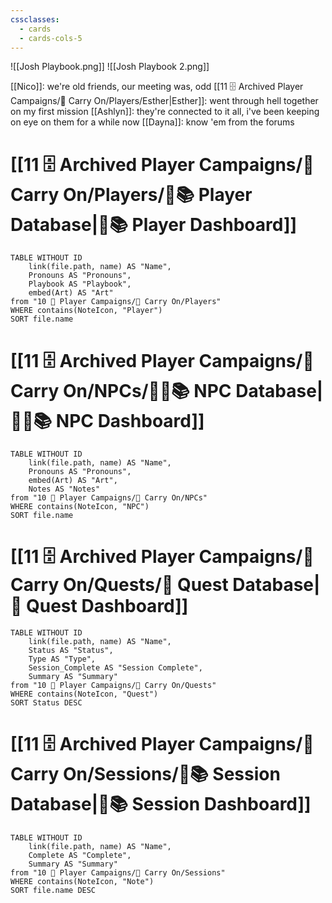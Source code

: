 ```yaml
---
cssclasses:
  - cards
  - cards-cols-5
---
```


![[Josh Playbook.png]]
![[Josh Playbook 2.png]]

[[Nico]]: we're old friends, our meeting was, odd
[[11 🗄️ Archived Player Campaigns/🎯 Carry On/Players/Esther|Esther]]: went through hell together on my first mission
[[Ashlyn]]: they're connected to it all, i've been keeping on eye on them for a while now
[[Dayna]]: know 'em from the forums

# [[11 🗄️ Archived Player Campaigns/🎯 Carry On/Players/🧙📚 Player Database|🧙📚 Player Dashboard]]
```dataview
TABLE WITHOUT ID 
	link(file.path, name) AS "Name", 
	Pronouns AS "Pronouns",
	Playbook AS "Playbook",
	embed(Art) AS "Art"
from "10 🧙 Player Campaigns/🎯 Carry On/Players"
WHERE contains(NoteIcon, "Player")
SORT file.name
```

# [[11 🗄️ Archived Player Campaigns/🎯 Carry On/NPCs/👨‍🌾📚 NPC Database|👨‍🌾📚 NPC Dashboard]]
```dataview
TABLE WITHOUT ID 
	link(file.path, name) AS "Name", 
	Pronouns AS "Pronouns",
	embed(Art) AS "Art",
	Notes AS "Notes"
from "10 🧙 Player Campaigns/🎯 Carry On/NPCs"
WHERE contains(NoteIcon, "NPC")
SORT file.name
```

# [[11 🗄️ Archived Player Campaigns/🎯 Carry On/Quests/🎯 Quest Database|🎯 Quest Dashboard]]
```dataview
TABLE WITHOUT ID 
	link(file.path, name) AS "Name",
	Status AS "Status",
	Type AS "Type",
	Session_Complete AS "Session Complete",
	Summary AS "Summary"
from "10 🧙 Player Campaigns/🎯 Carry On/Quests"
WHERE contains(NoteIcon, "Quest")
SORT Status DESC
```

# [[11 🗄️ Archived Player Campaigns/🎯 Carry On/Sessions/🧻📚 Session Database|🧻📚 Session Dashboard]]
```dataview
TABLE WITHOUT ID 
	link(file.path, name) AS "Name",
	Complete AS "Complete",
	Summary AS "Summary"
from "10 🧙 Player Campaigns/🎯 Carry On/Sessions"
WHERE contains(NoteIcon, "Note")
SORT file.name DESC
```
